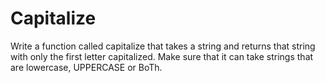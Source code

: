 # Capitalize

Write a function called capitalize that takes a string and returns that string with only the first letter capitalized. Make sure that it can take strings that are lowercase, UPPERCASE or BoTh.
